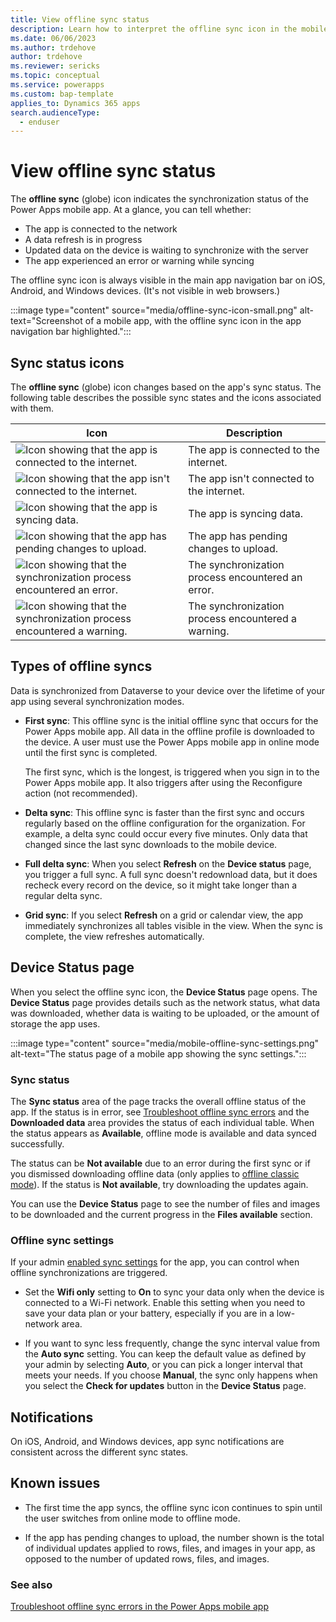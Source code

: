 ```yaml
---
title: View offline sync status
description: Learn how to interpret the offline sync icon in the mobile app navigation bar.
ms.date: 06/06/2023
ms.author: trdehove
author: trdehove
ms.reviewer: sericks
ms.topic: conceptual
ms.service: powerapps
ms.custom: bap-template
applies_to: Dynamics 365 apps
search.audienceType: 
  - enduser
---
```


# View offline sync status

The  **offline sync** (globe) icon indicates the synchronization status of the Power Apps mobile app. At a glance, you can tell whether:

- The app is connected to the network
- A data refresh is in progress
- Updated data on the device is waiting to synchronize with the server 
- The app experienced an error or warning while syncing

The offline sync icon is always visible in the main app navigation bar on iOS, Android, and Windows devices. (It's not visible in web browsers.)

:::image type="content" source="media/offline-sync-icon-small.png" alt-text="Screenshot of a mobile app, with the offline sync icon in the app navigation bar highlighted.":::

## Sync status icons

The **offline sync** (globe) icon changes based on the app's sync status. The following table describes the possible sync states and the icons associated with them.

| Icon | Description |
|------|--------------|
| ![Icon showing that the app is connected to the internet.](media/connected.png "Icon showing that the app is connected to the internet.")| The app is connected to the internet. |
| ![Icon showing that the app isn't connected to the internet.](media/not-connected.png "Icon showing that the app isn't connected to the internet.") | The app isn't connected to the internet. |
| ![Icon showing that the app is syncing data.](media/synching.png "Icon showing that the app is syncing data.") | The app is syncing data. |
| ![Icon showing that the app has pending changes to upload.](media/upload-pending-changes.png "Icon showing that the app has pending changes to upload.") | The app has pending changes to upload. |
| ![Icon showing that the synchronization process encountered an error.](media/error.png "Icon showing that the synchronization process encountered an error.") | The synchronization process encountered an error. |
| ![Icon showing that the synchronization process encountered a warning.](media/warning.png "Icon showing that the synchronization process encountered a warning.") | The synchronization process encountered a warning. |

## Types of offline syncs

Data is synchronized from Dataverse to your device over the lifetime of your app using several synchronization modes.

- **First sync**: This offline sync is the initial offline sync that occurs for the Power Apps mobile app. All data in the offline profile is downloaded to the device. A user must use the Power Apps mobile app in online mode until the first sync is completed.

  The first sync, which is the longest, is triggered when you sign in to the Power Apps mobile app. It also triggers after using the Reconfigure action (not recommended).

- **Delta sync**: This offline sync is faster than the first sync and occurs regularly based on the offline configuration for the organization. For example, a delta sync could occur every five minutes. Only data that changed since the last sync downloads to the mobile device.

- **Full delta sync**: When you select **Refresh** on the **Device status** page, you trigger a full sync. A full sync doesn't redownload data, but it does recheck every record on the device, so it might take longer than a regular delta sync.

- **Grid sync**: If you select **Refresh** on a grid or calendar view, the app immediately synchronizes all tables visible in the view. When the sync is complete, the view refreshes automatically.

## Device Status page

When you select the offline sync icon, the **Device Status** page opens. The **Device Status** page provides details such as the network status, what data was downloaded, whether data is waiting to be uploaded, or the amount of storage the app uses.

:::image type="content" source="media/mobile-offline-sync-settings.png" alt-text="The status page of a mobile app showing the sync settings.":::

### Sync status 

The **Sync status** area of the page tracks the overall offline status of the app. If the status is in error, see [Troubleshoot offline sync errors](/troubleshoot/power-platform/power-apps/mobile-apps/mobile-offline-troubleshooting) and the **Downloaded data** area provides the status of each individual table. When the status appears as **Available**, offline mode is available and data synced successfully.  

The status can be **Not available** due to an error during the first sync or if you dismissed downloading offline data (only applies to [offline classic mode](work-in-offline-mode.md)). If the status is **Not available**, try downloading the updates again.

You can use the **Device Status** page to see the number of files and images to be downloaded and the current progress in the  **Files available** section.

### Offline sync settings

If your admin [enabled sync settings](setup-mobile-offline.md#define-sync-settings-on-mobile) for the app, you can control when offline synchronizations are triggered.

- Set the **Wifi only** setting to **On** to sync your data only when the device is connected to a Wi-Fi network. Enable this setting when you need to save your data plan or your battery, especially if you are in a low-network area.

- If you want to sync less frequently, change the sync interval value from the **Auto sync** setting. You can keep the default value as defined by your admin by selecting **Auto**, or you can pick a longer interval that meets your needs. If you choose **Manual**, the sync only happens when you select the **Check for updates** button in the **Device Status** page.   

## Notifications

On iOS, Android, and Windows devices, app sync notifications are consistent across the different sync states.

## Known issues

- The first time the app syncs, the offline sync icon continues to spin until the user switches from online mode to offline mode. 

- If the app has pending changes to upload, the number shown is the total of individual updates applied to rows, files, and images in your app, as opposed to the number of updated rows, files, and images.     

### See also
[Troubleshoot offline sync errors in the Power Apps mobile app](/troubleshoot/power-platform/power-apps/mobile-apps/mobile-offline-troubleshooting)
